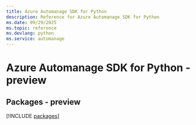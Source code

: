 ```yaml
---
title: Azure Automanage SDK for Python
description: Reference for Azure Automanage SDK for Python
ms.date: 09/29/2025
ms.topic: reference
ms.devlang: python
ms.service: automanage
---
```

# Azure Automanage SDK for Python - preview
## Packages - preview
[!INCLUDE [packages](automanage-index.md)]